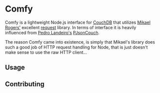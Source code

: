 # Comfy 

Comfy is a lightweight Node.js interface for [CouchDB](http://couchdb.apache.org/) that utilizes [Mikael Rogers'](https://github.com/mikeal) excellent [request](https://github.com/mikeal/request) library.  In terms of interface it is heavily influenced from [Pedro Landeiro's](landeiro) [PJsonCouch](https://github.com/landeiro/PJsonCouch).

The reason Comfy came into existence, is simply that Mikael's library does such a good job of HTTP request handling for Node, that is just doesn't make sense to use the raw HTTP client...

## Usage

## Contributing